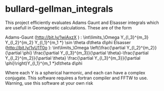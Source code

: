 bullard-gellman_integrals
=========================

This project efficiently evaluates Adams Gaunt and Elsasser integrals which are usefull in Geomagnetic calculations. These are of the form

Adams-Gaunt (http://bit.ly/1wiAxzX ) : \int\limits_\Omega Y_{l_3}^{m_3} Y_{l_2}^{m_2} Y_{l_1}^{m_1 *} \sin \theta d\theta d\phi
Elsasser (http://bit.ly/1vU1T0o ): \int\limits_\Omega \left(\frac{\partial Y_{l_2}^{m_2}}{\partial \phi} \frac{\partial Y_{l_3}^{m_3}}{\partial \theta}-\frac{\partial Y_{l_2}^{m_2}}{\partial \theta} \frac{\partial Y_{l_3}^{m_3}}{\partial \phi}\right)Y_{l_1}^{m_1 *}d\theta d\phi 

Where each Y is a spherical harmonic, and each can have a complex conjugate. This software requires a fortran compiler and FFTW to use. Warning, use this software at your own risk
